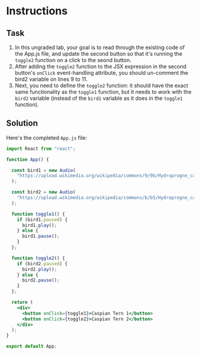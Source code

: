 # Instructions

## Task

1. In this ungraded lab, your goal is to read through the existing code of the App.js file, and update the second button so that it's running the `toggle2` function on a click to the seond button.
2. After adding the `toggle2` function to the JSX expression in the second button's `onClick` event-handling attribute, you should un-comment the bird2 variable on lines 9 to 11.
3. Next, you need to define the `toggle2` function: it should have the exact same functionality as the `toggle1` function, but it needs to work with the `bird2` variable (instead of the `bird1` variable as it does in the `toggle1` function).

## Solution

Here's the completed `App.js` file:
```jsx
import React from "react";

function App() {

  const bird1 = new Audio(
    "https://upload.wikimedia.org/wikipedia/commons/9/9b/Hydroprogne_caspia_-_Caspian_Tern_XC432679.mp3"
  );

  const bird2 = new Audio(
    "https://upload.wikimedia.org/wikipedia/commons/b/b5/Hydroprogne_caspia_-_Caspian_Tern_XC432881.mp3"
  );

  function toggle1() {
    if (bird1.paused) {
      bird1.play();
    } else {
      bird1.pause();
    }
  };

  function toggle2() {
    if (bird2.paused) {
      bird2.play();
    } else {
      bird2.pause();
    }
  };

  return (
    <div>
      <button onClick={toggle1}>Caspian Tern 1</button>
      <button onClick={toggle2}>Caspian Tern 2</button>
    </div>
  );
}

export default App;
```